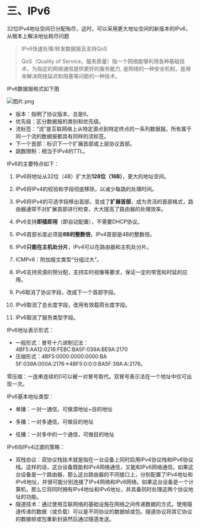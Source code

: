 # 三、IPv6

32位IPv4地址空间已分配殆尽，这时，可以采用更大地址空间的新版本的IPv6，从根本上解决地址耗尽问题

>IPv6快速处理/转发数据报且支持QoS
>
>QoS（Quality of Service，服务质量）指一个网络能够利用各种基础技术，为指定的网络通信提供更好的服务能力, 是网络的一种安全机制，是用来解决网络延迟和阻塞等问题的一种技术。

IPv6数据报格式如下图

![图片.png](https://upload-images.jianshu.io/upload_images/26868451-8c85c85a15bff6ba.png?imageMogr2/auto-orient/strip%7CimageView2/2/w/1240)

- 版本：指明了协议版本，总是6。
- 优先级：区分数据报的类别和优先级。
- 流标签：“流”是互联网络上从特定源点到特定终点的一系列数据报。所有属于同一个流的数据报都具有同样的流标签。
- 下一个首部：标识下一个扩展首部或上层协议首部。
- 跳数限制：相当于IPv4的TTL。

IPv6的主要特点如下：

1. IPv6将地址从32位（4B）扩大到**128位（16B）**，更大的地址空间。
2. IPv6将IPv4的校验和字段彻底移除，以减少每跳的处理时间。
3. IPv6将IPv4的可选字段移出首部，变成了**扩展首部**，成为灵活的首部格式，路由器通常不对扩展首部进行检查，大大提高了路由器的处理效率。
4. IPv6支持**即插即用**（即自动配置），不需要DHCP协议。
5. IPv6首部长度必须是**8B的整数倍**，IPv4首部是4B的整数倍。
6. IPv6**只能在主机处分片**，IPv4可以在路由器和主机处分片。
7. ICMPv6：附加报文类型“分组过大”。

8. IPv6支持资源的预分配，支持实时视像等要求，保证一定的带宽和时延的应用。
9. Pv6取消了协议字段，改成下一个首部字段。
10. IPv6取消了总长度字段，改用有效载荷长度字段。
11. IPv6取消了服务类型字段。

IPv6地址表示形式：

- 一般形式：冒号十六进制记法：4BF5:AA12:0216:FEBC:BA5F:039A:BE9A:2170
- 压缩形式：4BF5:0000:0000:0000:BA 5F:039A:000A:2176→4BF5:0:0:0:BA5F:39A:A:2176。

零压缩：一连串连续的0可以被一对冒号取代。双冒号表示法在一个地址中仅可出现一次。

IPv6基本地址类型：

- 单播：一对一通信，可做源地址+目的地址

- 多播：一对多通信，可做目的地址
- 任播：一对多中的一个通信，可做目的地址

IPv6向IPv4过渡的策略：

- 双栈协议：双协议栈技术就是指在一台设备上同时启用IPv4协议栈和IPv6协议栈。这样的话，这台设备既能和IPv4网络通信，又能和IPv6网络通信。如果这台设备是一个路由器，那么这台路由器的不同接口上，分别配置了IPv4地址和IPv6地址，并很可能分别连接了IPv4网络和IPv6网络。如果这台设备是一个计算机，那么它将同时拥有IPv4地址和IPv6地址，并具备同时处理这两个协议地址的功能。
- 隧道技术：通过使用互联网络的基础设施在网络之间传递数据的方式。使用隧道传递的数据（或负载）可以是不同协议的数据帧或包。隧道协议将其它协议的数据帧或包重新封装然后通过隧道发送。

# 